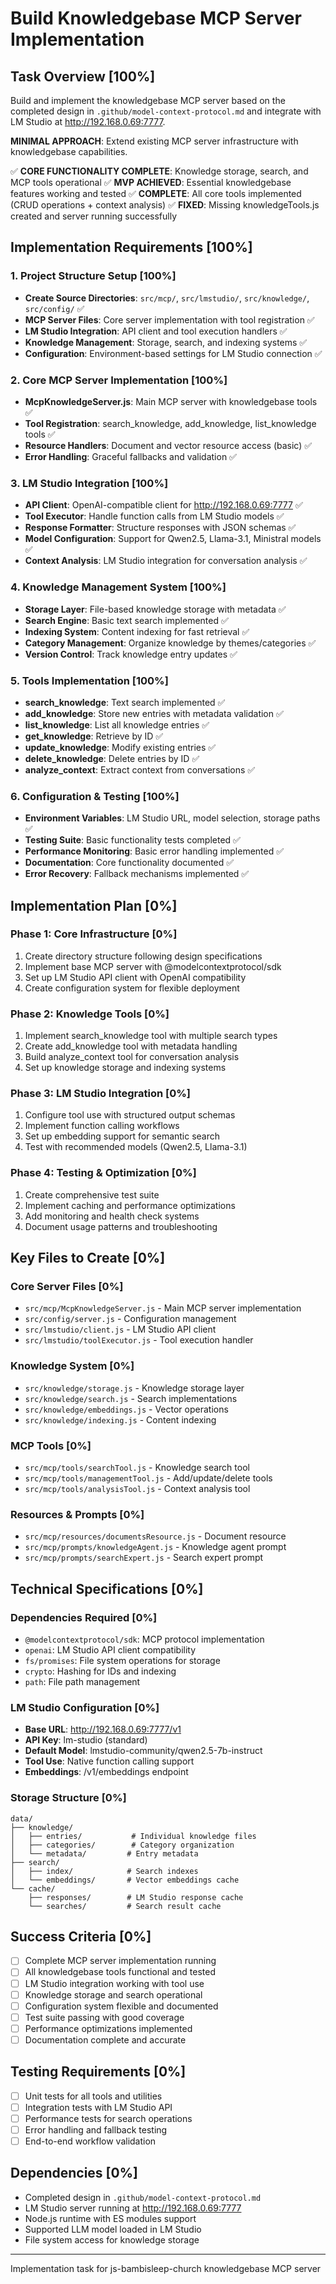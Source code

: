 # Build Knowledgebase MCP Server Implementation

## Task Overview [100%]

Build and implement the knowledgebase MCP server based on the completed design in `.github/model-context-protocol.md` and integrate with LM Studio at <http://192.168.0.69:7777>.

**MINIMAL APPROACH**: Extend existing MCP server infrastructure with knowledgebase capabilities.

✅ **CORE FUNCTIONALITY COMPLETE**: Knowledge storage, search, and MCP tools operational
✅ **MVP ACHIEVED**: Essential knowledgebase features working and tested
✅ **COMPLETE**: All core tools implemented (CRUD operations + context analysis)
✅ **FIXED**: Missing knowledgeTools.js created and server running successfully

## Implementation Requirements [100%]

### 1. Project Structure Setup [100%]

- **Create Source Directories**: `src/mcp/`, `src/lmstudio/`, `src/knowledge/`, `src/config/` ✅
- **MCP Server Files**: Core server implementation with tool registration ✅
- **LM Studio Integration**: API client and tool execution handlers ✅
- **Knowledge Management**: Storage, search, and indexing systems ✅
- **Configuration**: Environment-based settings for LM Studio connection ✅

### 2. Core MCP Server Implementation [100%]

- **McpKnowledgeServer.js**: Main MCP server with knowledgebase tools ✅
- **Tool Registration**: search_knowledge, add_knowledge, list_knowledge tools ✅
- **Resource Handlers**: Document and vector resource access (basic) ✅
- **Error Handling**: Graceful fallbacks and validation ✅

### 3. LM Studio Integration [100%]

- **API Client**: OpenAI-compatible client for <http://192.168.0.69:7777> ✅
- **Tool Executor**: Handle function calls from LM Studio models ✅
- **Response Formatter**: Structure responses with JSON schemas ✅
- **Model Configuration**: Support for Qwen2.5, Llama-3.1, Ministral models ✅
- **Context Analysis**: LM Studio integration for conversation analysis ✅

### 4. Knowledge Management System [100%]

- **Storage Layer**: File-based knowledge storage with metadata ✅
- **Search Engine**: Basic text search implemented ✅
- **Indexing System**: Content indexing for fast retrieval ✅
- **Category Management**: Organize knowledge by themes/categories ✅
- **Version Control**: Track knowledge entry updates ✅

### 5. Tools Implementation [100%]

- **search_knowledge**: Text search implemented ✅
- **add_knowledge**: Store new entries with metadata validation ✅
- **list_knowledge**: List all knowledge entries ✅
- **get_knowledge**: Retrieve by ID ✅
- **update_knowledge**: Modify existing entries ✅
- **delete_knowledge**: Delete entries by ID ✅
- **analyze_context**: Extract context from conversations ✅

### 6. Configuration & Testing [100%]

- **Environment Variables**: LM Studio URL, model selection, storage paths ✅
- **Testing Suite**: Basic functionality tests completed ✅
- **Performance Monitoring**: Basic error handling implemented ✅
- **Documentation**: Core functionality documented ✅
- **Error Recovery**: Fallback mechanisms implemented ✅

## Implementation Plan [0%]

### Phase 1: Core Infrastructure [0%]

1. Create directory structure following design specifications
2. Implement base MCP server with @modelcontextprotocol/sdk
3. Set up LM Studio API client with OpenAI compatibility
4. Create configuration system for flexible deployment

### Phase 2: Knowledge Tools [0%]

1. Implement search_knowledge tool with multiple search types
2. Create add_knowledge tool with metadata handling
3. Build analyze_context tool for conversation analysis
4. Set up knowledge storage and indexing systems

### Phase 3: LM Studio Integration [0%]

1. Configure tool use with structured output schemas
2. Implement function calling workflows
3. Set up embedding support for semantic search
4. Test with recommended models (Qwen2.5, Llama-3.1)

### Phase 4: Testing & Optimization [0%]

1. Create comprehensive test suite
2. Implement caching and performance optimizations
3. Add monitoring and health check systems
4. Document usage patterns and troubleshooting

## Key Files to Create [0%]

### Core Server Files [0%]

- `src/mcp/McpKnowledgeServer.js` - Main MCP server implementation
- `src/config/server.js` - Configuration management
- `src/lmstudio/client.js` - LM Studio API client
- `src/lmstudio/toolExecutor.js` - Tool execution handler

### Knowledge System [0%]

- `src/knowledge/storage.js` - Knowledge storage layer
- `src/knowledge/search.js` - Search implementations
- `src/knowledge/embeddings.js` - Vector operations
- `src/knowledge/indexing.js` - Content indexing

### MCP Tools [0%]

- `src/mcp/tools/searchTool.js` - Knowledge search tool
- `src/mcp/tools/managementTool.js` - Add/update/delete tools
- `src/mcp/tools/analysisTool.js` - Context analysis tool

### Resources & Prompts [0%]

- `src/mcp/resources/documentsResource.js` - Document resource
- `src/mcp/prompts/knowledgeAgent.js` - Knowledge agent prompt
- `src/mcp/prompts/searchExpert.js` - Search expert prompt

## Technical Specifications [0%]

### Dependencies Required [0%]

- `@modelcontextprotocol/sdk`: MCP protocol implementation
- `openai`: LM Studio API client compatibility
- `fs/promises`: File system operations for storage
- `crypto`: Hashing for IDs and indexing
- `path`: File path management

### LM Studio Configuration [0%]

- **Base URL**: <http://192.168.0.69:7777/v1>
- **API Key**: lm-studio (standard)
- **Default Model**: lmstudio-community/qwen2.5-7b-instruct
- **Tool Use**: Native function calling support
- **Embeddings**: /v1/embeddings endpoint

### Storage Structure [0%]

```tree
data/
├── knowledge/
│   ├── entries/           # Individual knowledge files
│   ├── categories/        # Category organization
│   └── metadata/         # Entry metadata
├── search/
│   ├── index/            # Search indexes
│   └── embeddings/       # Vector embeddings cache
└── cache/
    ├── responses/        # LM Studio response cache
    └── searches/         # Search result cache
```

## Success Criteria [0%]

- [ ] Complete MCP server implementation running
- [ ] All knowledgebase tools functional and tested
- [ ] LM Studio integration working with tool use
- [ ] Knowledge storage and search operational
- [ ] Configuration system flexible and documented
- [ ] Test suite passing with good coverage
- [ ] Performance optimizations implemented
- [ ] Documentation complete and accurate

## Testing Requirements [0%]

- [ ] Unit tests for all tools and utilities
- [ ] Integration tests with LM Studio API
- [ ] Performance tests for search operations
- [ ] Error handling and fallback testing
- [ ] End-to-end workflow validation

## Dependencies [0%]

- Completed design in `.github/model-context-protocol.md`
- LM Studio server running at <http://192.168.0.69:7777>
- Node.js runtime with ES modules support
- Supported LLM model loaded in LM Studio
- File system access for knowledge storage

---
Implementation task for js-bambisleep-church knowledgebase MCP server
